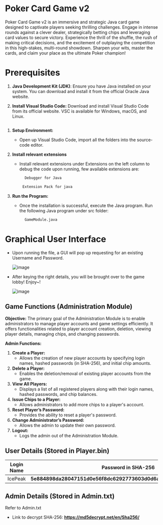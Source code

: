 # Poker Card Game v2

Poker Card Game v2 is an immersive and strategic Java card game designed to captivate players seeking thrilling challenges. Engage in intense rounds against a clever dealer, strategically betting chips and leveraging card values to secure victory. Experience the thrill of the shuffle, the rush of making critical decisions, and the excitement of outplaying the competition in this high-stakes, multi-round showdown. Sharpen your wits, master the cards, and claim your place as the ultimate Poker champion!



# **Prerequisites**


1.  **Java Development Kit (JDK)**: Ensure you have Java installed on your system. You can download and install it from the official Oracle Java website.

2.  **Install Visual Studio Code:** Download and install Visual Studio Code from its official website. VSC is available for Windows, macOS, and Linux.

## 
1.  **Setup Environment:**
    
    -   Open up Visual Studio Code, import all the folders into the source-code editor.
2.  **Install relevant extensions**
    
    -   Install relevant extensions under Extensions on the left column to debug the code upon running, few available extensions are:
   ```bash
		    Debugger for Java
```
```bash
		Extension Pack for java
```
  

3. **Run the Program:**

    -   Once the installation is successful, execute the Java program. Run the following Java program under src folder:
```bash
		 GameModule.java
```        
   
# **Graphical User Interface**

- Upon running the file, a GUI will pop up requesting for an existing Username and Password.

  ![image](https://github.com/linzele/Card-Game-v2/assets/154880136/4f82b3ea-434d-469c-ac99-a78720a5b556)


- After keying the right details, you will be brought over to the game lobby! Enjoy~!

  ![image](https://github.com/linzele/Card-Game-v2/assets/154880136/12aa12e7-8d80-4f21-b244-11f3e8cad373)

## Game Functions (Administration Module)

**Objective:** The primary goal of the Administration Module is to enable administrators to manage player accounts and game settings efficiently. It offers functionalities related to player account creation, deletion, viewing player details, managing chips, and changing passwords.

**Admin Functions:**

1.  **Create a Player:**
    -   Allows the creation of new player accounts by specifying login names, hashed passwords (in SHA-256), and initial chip amounts.
2.  **Delete a Player:**
    -   Enables the deletion/removal of existing player accounts from the game.
3.  **View All Players:**
    -   Displays a list of all registered players along with their login names, hashed passwords, and chip balances.
4.  **Issue Chips to a Player:**
    -   Allows administrators to add more chips to a player's account.
5.  **Reset Player’s Password:**
    -   Provides the ability to reset a player's password.
6.  **Change Administrator’s Password:**
    -   Allows the admin to update their own password.
7.  **Logout:**
    -   Logs the admin out of the Administration Module.
## User Details (Stored in Player.bin)



| Login Name | Password in SHA-256|  Chips|
| ----------------------------- | ------------------------------- | ---------------------------|
|IcePeak| **5e884898da28047151d0e56f8dc6292773603d0d6aabbdd62a11ef721d1542d8**|1000


## Admin Details (Stored in Admin.txt)

Refer to Admin.txt

- Link to decrypt SHA-256: **https://md5decrypt.net/en/Sha256/**



